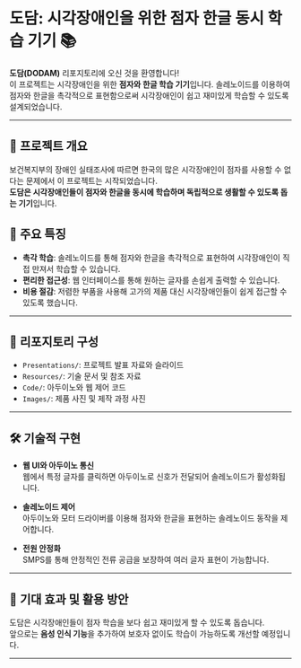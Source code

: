 # 도담: 시각장애인을 위한 점자 한글 동시 학습 기기 📚

**도담(DODAM)** 리포지토리에 오신 것을 환영합니다!  
이 프로젝트는 시각장애인을 위한 **점자와 한글 학습 기기**입니다. 솔레노이드를 이용하여 점자와 한글을 촉각적으로 표현함으로써 시각장애인이 쉽고 재미있게 학습할 수 있도록 설계되었습니다.

---

## 📌 프로젝트 개요

보건복지부의 장애인 실태조사에 따르면 한국의 많은 시각장애인이 점자를 사용할 수 없다는 문제에서 이 프로젝트는 시작되었습니다.  
**도담은 시각장애인들이 점자와 한글을 동시에 학습하며 독립적으로 생활할 수 있도록 돕는 기기**입니다.

## 🌟 주요 특징

- **촉각 학습**: 솔레노이드를 통해 점자와 한글을 촉각적으로 표현하여 시각장애인이 직접 만져서 학습할 수 있습니다.
- **편리한 접근성**: 웹 인터페이스를 통해 원하는 글자를 손쉽게 출력할 수 있습니다.
- **비용 절감**: 저렴한 부품을 사용해 고가의 제품 대신 시각장애인들이 쉽게 접근할 수 있도록 했습니다.

---

## 📁 리포지토리 구성

- `Presentations/`: 프로젝트 발표 자료와 슬라이드
- `Resources/`: 기술 문서 및 참조 자료
- `Code/`: 아두이노와 웹 제어 코드
- `Images/`: 제품 사진 및 제작 과정 사진

---

## 🛠️ 기술적 구현

- **웹 UI와 아두이노 통신**  
  웹에서 특정 글자를 클릭하면 아두이노로 신호가 전달되어 솔레노이드가 활성화됩니다.
  
- **솔레노이드 제어**  
  아두이노와 모터 드라이버를 이용해 점자와 한글을 표현하는 솔레노이드 동작을 제어합니다.

- **전원 안정화**  
  SMPS를 통해 안정적인 전류 공급을 보장하여 여러 글자 표현이 가능합니다.

---

## 🎯 기대 효과 및 활용 방안

도담은 시각장애인들이 점자 학습을 보다 쉽고 재미있게 할 수 있도록 돕습니다.  
앞으로는 **음성 인식 기능**을 추가하여 보호자 없이도 학습이 가능하도록 개선할 예정입니다.

---

